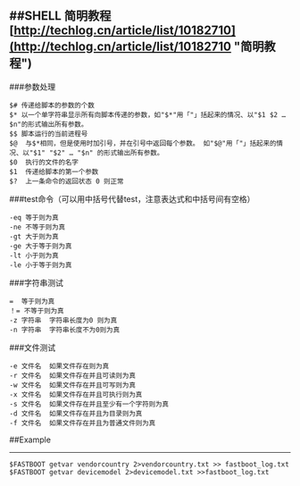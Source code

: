 ##SHELL 简明教程[http://techlog.cn/article/list/10182710](http://techlog.cn/article/list/10182710 "简明教程")
----------
###参数处理

	$# 传递给脚本的参数的个数
	$* 以一个单字符串显示所有向脚本传递的参数，如"$*"用「"」括起来的情况、以"$1 $2 … $n"的形式输出所有参数。
	$$ 脚本运行的当前进程号
	$@  与$*相同，但是使用时加引号，并在引号中返回每个参数。 如"$@"用「"」括起来的情况、以"$1" "$2" … "$n" 的形式输出所有参数。
	$0  执行的文件的名字
	$1  传递给脚本的第一个参数
	$?  上一条命令的返回状态 0 则正常

###test命令（可以用中括号代替test，注意表达式和中括号间有空格）

	-eq 等于则为真
	-ne 不等于则为真
	-gt 大于则为真
	-ge 大于等于则为真
	-lt 小于则为真
	-le 小于等于则为真
###字符串测试
	
	=  等于则为真
	！= 不等于则为真
	-z 字符串  字符串长度为0 则为真
	-n 字符串  字符串长度不为0则为真
###文件测试

	-e 文件名  如果文件存在则为真
	-r 文件名  如果文件存在并且可读则为真
	-w 文件名  如果文件存在并且可写则为真
	-x 文件名  如果文件存在并且可执行则为真
	-s 文件名  如果文件存在并且至少有一个字符则为真
	-d 文件名  如果文件存在并且为目录则为真
	-f 文件名  如果文件存在并且为普通文件则为真
	

##Example

----------

	$FASTBOOT getvar vendorcountry 2>vendorcountry.txt >> fastboot_log.txt
	$FASTBOOT getvar devicemodel 2>devicemodel.txt >>fastboot_log.txt
